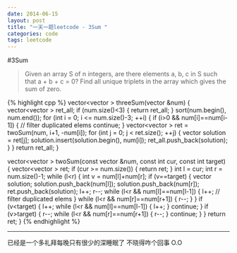 ```yaml
---
date: 2014-06-15
layout: post
title: "一天一题leetcode - 3Sum "
categories: code
tags: leetcode
---
```


#3Sum
>Given an array S of n integers, are there elements a, b, c in S such that a + b + c = 0? Find all unique triplets in the array which gives the sum of zero.   

<!--more-->
{% highlight cpp %}
vector<vector<int> > threeSum(vector<int> &num) {
    vector<vector<int> > ret_all;
    if (num.size()<3) {
        return ret_all;
    }
    sort(num.begin(), num.end());
    for (int i = 0; i <= num.size()-3; ++i) {
        if (i>0 && num[i]==num[i-1]) {  // filter duplicated elems
            continue;
        }
        vector<vector<int> > ret = twoSum(num, i+1, -num[i]);
        for (int j = 0; j < ret.size(); ++j) {
            vector<int> solution = ret[j];
            solution.insert(solution.begin(), num[i]);
            ret_all.push_back(solution);
        }
    }
    return ret_all;
}

vector<vector<int> > twoSum(const vector<int> &num,
                            const int cur, const int target) {
    vector<vector<int> > ret;
    if (cur >= num.size()) {
        return ret;
    }
    int l = cur;
    int r = num.size()-1;
    while (l<r) {
        int v = num[l]+num[r];
        if (v==target) {
            vector<int> solution;
            solution.push_back(num[l]);
            solution.push_back(num[r]);
            ret.push_back(solution);
            l++; r--;
            while (l<r && num[l]==num[l-1]) {
                l++;  // filter duplicated elems
            }
            while (l<r && num[r]==num[r+1]) {
                r--;
            }
        }
        if (v<target) {
            l++;
            while (l<r && num[l]==num[l-1]) {
                l++;
            }
            continue;
        }
        if (v>target) {
            r--;
            while (l<r && num[r]==num[r+1]) {
                r--;
            }
            continue;
        }
    }
    return ret;
}
{% endhighlight %}

---
已经是一个多礼拜每晚只有很少的深睡眠了 不晓得咋个回事 O.O